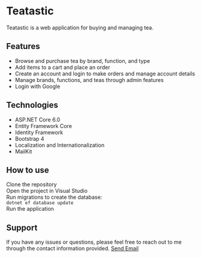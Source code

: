 <h1>Teatastic</h1>
Teatastic is a web application for buying and managing tea.

<h2>Features</h2>
<ul>
  <li>Browse and purchase tea by brand, function, and type</li>
  <li>Add items to a cart and place an order</li>
  <li>Create an account and login to make orders and manage account details</li>
  <li>Manage brands, functions, and teas through admin features</li>
  <li>Login with Google</li>
</ul>

<h2>Technologies</h2>
<ul>
  <li>ASP.NET Core 6.0</li>
  <li>Entity Framework Core</li>
  <li>Identity Framework</li>
  <li>Bootstrap 4</li>
  <li>Localization and Internationalization</li>
  <li>MailKit</li>
</ul>

<h2>How to use</h2>
<p>Clone the repository </br>
Open the project in Visual Studio</br>
Run migrations to create the database:</br>
<code>dotnet ef database update</code> </br>
Run the application</p>


<h2>Support</h2>
If you have any issues or questions, please feel free to reach out to me through the contact information provided.
<a href = "mailto: bashir.mouise@protonmail.com">Send Email</a>
